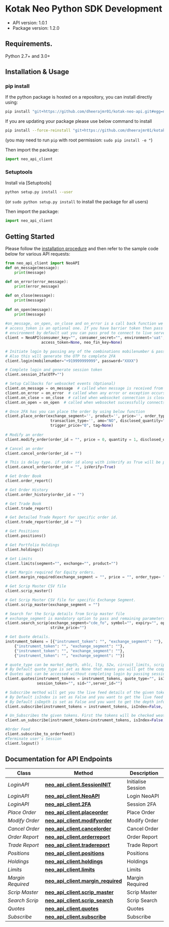 # Kotak Neo Python SDK Development

- API version: 1.0.1
- Package version: 1.2.0

## Requirements.

Python 2.7+ and 3.0+

## Installation & Usage
### pip install

If the python package is hosted on a repository, you can install directly using:

```sh
pip install "git+https://github.com/dheerajmr01/kotak-neo-api.git#egg=neo_api_client"
```

If you are updating your package please use below command to install
```sh
pip install --force-reinstall "git+https://github.com/dheerajmr01/kotak-neo-api"
```
(you may need to run `pip` with root permission: `sudo pip install -e "`)

Then import the package:
```python
import neo_api_client
```

### Setuptools

Install via [Setuptools]

```sh
python setup.py install --user
```
(or `sudo python setup.py install` to install the package for all users)

Then import the package:
```python
import neo_api_client
```

## Getting Started

Please follow the [installation procedure](#installation--usage) and then refer to the sample code below for various API requests:

```python
from neo_api_client import NeoAPI
def on_message(message):
    print(message)
    
def on_error(error_message):
    print(error_message)

def on_close(message):
    print(message)
    
def on_open(message):
    print(message)
    
#on_message, on_open, on_close and on_error is a call back function we will provide the response for the subscribe method.
# access_token is an optional one. If you have barrier token then pass and consumer_key and consumer_secret will be optional.
# environment by default uat you can pass prod to connect to live server
client = NeoAPI(consumer_key="", consumer_secret="", environment='uat',
                access_token=None, neo_fin_key=None)

# Initiate login by passing any of the combinations mobilenumber & password (or) pan & password (or) userid & password
# Also this will generate the OTP to complete 2FA
client.login(mobilenumber="+919999999999", password="XXXX")

# Complete login and generate session token
client.session_2fa(OTP="")

# Setup Callbacks for websocket events (Optional)
client.on_message = on_message  # called when message is received from websocket
client.on_error = on_error  # called when any error or exception occurs in code or websocket
client.on_close = on_close  # called when websocket connection is closed
client.on_open = on_open  # called when websocket successfully connects

# Once 2FA has you can place the order by using below function
client.place_order(exchange_segment='', product='', price='', order_type='', quantity=12, validity='', trading_symbol='',
                    transaction_type='', amo="NO", disclosed_quantity="0", market_protection="0", pf="N",
                    trigger_price="0", tag=None)
						
# Modify an order
client.modify_order(order_id = "", price = 0, quantity = 1, disclosed_quantity = 0, trigger_price = 0, validity = "GFD")

# Cancel an order
client.cancel_order(order_id = "")

# This is delay type. if order id along with isVerify as True will be passed then check the status of the given order id and then proceed to further
client.cancel_order(order_id = "", isVerify=True)

# Get Order Book
client.order_report()

# Get Order History
client.order_history(order_id = "")

# Get Trade Book
client.trade_report()

# Get Detailed Trade Report for specific order id. 
client.trade_report(order_id = "")

# Get Positions
client.positions()

# Get Portfolio Holdings
client.holdings()

# Get Limits
client.limits(segment="", exchange="", product="")

# Get Margin required for Equity orders. 
client.margin_required(exchange_segment = "", price = "", order_type= "", product = "",   quantity = "", instrument_token = "",  transaction_type = "")

# Get Scrip Master CSV file
client.scrip_master()

# Get Scrip Master CSV file for specific Exchange Segment. 
client.scrip_master(exchange_segment = "")

# Search for the Scrip details from Scrip master file
# exchange_segment is mandatory option to pass and remaining parameters are optional
client.search_scrip(exchange_segment="cde_fo", symbol="", expiry="", option_type="",
                    strike_price="")

# Get Quote details. 
instrument_tokens = [{"instrument_token": "", "exchange_segment": ""},
    {"instrument_token": "", "exchange_segment": ""},
    {"instrument_token": "", "exchange_segment": ""},
    {"instrument_token": "", "exchange_segment": ""}]

# quote_type can be market_depth, ohlc, ltp, 52w, circuit_limits, scrip_details
# By Default quote_type is set as None that means you will get the complete data.
# Quotes api can be accessed without completing login by passing session_token, sid and server_id 
client.quotes(instrument_tokens = instrument_tokens, quote_type="", isIndex=False, 
              session_token="", sid="",server_id="")

# Subscribe method will get you the live feed details of the given tokens.
# By Default isIndex is set as False and you want to get the live feed to index scrips set the isIndex flag as True 
# By Default isDepth is set as False and you want to get the depth information set the isDepth flag as True
client.subscribe(instrument_tokens = instrument_tokens, isIndex=False, isDepth=False)

# Un_Subscribes the given tokens. First the tokens will be checked weather that is subscribed. If not Subscribed we will send you the error message else we will unsubscribe the give tokens
client.un_subscribe(instrument_tokens=instrument_tokens, isIndex=False, isDepth=False)

#Order Feed 
client.subscribe_to_orderfeed()
#Terminate user's Session
client.logout()
```
## Documentation for API Endpoints

| Class             | Method                                                                        | Description        |
|-------------------|-------------------------------------------------------------------------------|--------------------|
| *LoginAPI*        | [**neo_api_client.SessionINIT**](docs/Session_init.md#session_init)           | Initialise Session |
| *LoginAPI*        | [**neo_api_client.NeoAPI**](docs/Login.md#login)                              | Login NeoAPI       |
| *LoginAPI*        | [**neo_api_client.2FA**](docs/session_2fa.md#2fa)                             | Session 2FA        |
| *Place Order*     | [**neo_api_client.placeorder**](docs/Place_Order.md#place_order)              | Place Order        |
| *Modify Order*    | [**neo_api_client.modifyorder**](docs/Modify_Order.md#modify_order)           | Modify Order       |
| *Cancel Order*    | [**neo_api_client.cancelorder**](docs/Cancel_Order.md#cancel_order)           | Cancel Order       |
| *Order Report*    | [**neo_api_client.orderreport**](docs/Order_report.md#order_report)           | Order Report       |
| *Trade Report*    | [**neo_api_client.tradereport**](docs/Trade_report.md#trade_report)           | Trade Report       |
| *Positions*       | [**neo_api_client.positions**](docs/Positions.md#positions)                   | Positions          |
| *Holdings*        | [**neo_api_client.holdings**](docs/Holdings.md#holdings)                      | Holdings           |
| *Limits*          | [**neo_api_client.limits**](docs/Limits.md#limits)                            | Limits             |
| *Margin Required* | [**neo_api_client.margin_required**](docs/Margin_Required.md#margin_required) | Margin Required    |
| *Scrip Master*    | [**neo_api_client.scrip_master**](docs/Scrip_Master.md#scrip_master)          | Scrip Master       |
| *Search Scrip*    | [**neo_api_client.scrip_search**](docs/Scrip_Search.md#scrip_search)          | Scrip Search       |
| *Quotes*          | [**neo_api_client.quotes**](docs/Quotes.md#quotes)                            | Quotes             |
| *Subscribe*       | [**neo_api_client.subscribe**](docs/webSocket.md#subscribe)                      | Subscribe          |

